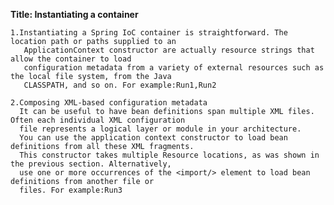 **Title: Instantiating a container**

    1.Instantiating a Spring IoC container is straightforward. The location path or paths supplied to an
       ApplicationContext constructor are actually resource strings that allow the container to load
       configuration metadata from a variety of external resources such as the local file system, from the Java
       CLASSPATH, and so on. For example:Run1,Run2
       
    2.Composing XML-based configuration metadata
      It can be useful to have bean definitions span multiple XML files. Often each individual XML configuration
      file represents a logical layer or module in your architecture.
      You can use the application context constructor to load bean definitions from all these XML fragments.
      This constructor takes multiple Resource locations, as was shown in the previous section. Alternatively,
      use one or more occurrences of the <import/> element to load bean definitions from another file or
      files. For example:Run3
    